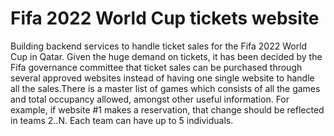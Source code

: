 # Fifa 2022 World Cup tickets website
Building backend services to handle ticket sales for the Fifa 2022 World Cup in
Qatar. Given the huge demand on tickets, it has been decided by the Fifa governance committee that ticket
sales can be purchased through several approved websites instead of having one single website to handle
all the sales.There is a master list of games which consists of all the games and total
occupancy allowed, amongst other useful information. For example, if website #1 makes a reservation, that
change should be reflected in teams 2..N. Each team can have up to 5 individuals.
